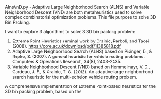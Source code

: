 AlnsVnD.py - Adaptive Large Neighborhood Search (ALNS) and Variable Neighborhood Descent (VND) are both metaheuristics
used to solve complex combinatorial optimization problems. This file purpose to solve 3D Bin Packing.

I want to explore 3 algorithms to solve 3 3D bin packing problem:

 1) Extreme Point Heuristics seminal work by Crainic, Perboli, and Tadei (2008). https://core.ac.uk/download/pdf/11385818.pdf
 2) Adaptive Large Neighborhood Search (ALNS) based on Pisinger, D., & Ropke, S. (2007). A general heuristic for vehicle routing problems.
 Computers & Operations Research, 34(8), 2403-2435.
 3) Variable Neighborhood Descent (VND) based on Hemmelmayr, V. C., Cordeau, J. F., & Crainic, T. G. (2012). An adaptive large neighborhood search heuristic
 for the multi-echelon vehicle routing problem.

A comprehensive implementation of Extreme Point-based heuristics for the 3D bin packing problem, based on the
